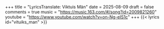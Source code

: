 +++
title = "LyricsTranslate: Viktuis Män"
date = 2025-08-09
draft = false
comments = true
music = "https://music.163.com/#/song?id=2009821260"
youtube = "https://www.youtube.com/watch?v=on-Ng-eIS1c"
+++
{{< lyrics id="vituiks_man" >}}


